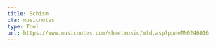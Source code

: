 ```yaml
---
title: Schism
cta: musicnotes
type: Tool
url: https://www.musicnotes.com/sheetmusic/mtd.asp?ppn=MN0246016
---
```

